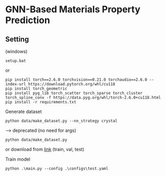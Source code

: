 # GNN-Based Materials Property Prediction

## Setting
(windows)
```
setup.bat
```

or

```
pip install torch==2.6.0 torchvision==0.21.0 torchaudio==2.6.0 --index-url https://download.pytorch.org/whl/cu118
pip install torch_geometric
pip install pyg_lib torch_scatter torch_sparse torch_cluster torch_spline_conv -f https://data.pyg.org/whl/torch-2.6.0+cu118.html
pip install -r requirements.txt
```

Generate dataset
```
python data/make_dataset.py --nn_strategy crystal
```
--> deprecated (no need for args)

```
python data/make_dataset.py
```
or download from [link](https://figshare.com/projects/Bulk_and_shear_datasets/165430) (train, val, test)

Train model
```
python .\main.py --config .\configs\test.yaml
```